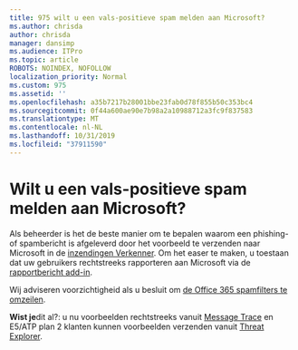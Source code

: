 ```yaml
---
title: 975 wilt u een vals-positieve spam melden aan Microsoft?
ms.author: chrisda
author: chrisda
manager: dansimp
ms.audience: ITPro
ms.topic: article
ROBOTS: NOINDEX, NOFOLLOW
localization_priority: Normal
ms.custom: 975
ms.assetid: ''
ms.openlocfilehash: a35b7217b28001bbe23fab0d78f855b50c353bc4
ms.sourcegitcommit: 0f44a600ae90e7b98a2a10988712a3fc9f837583
ms.translationtype: MT
ms.contentlocale: nl-NL
ms.lasthandoff: 10/31/2019
ms.locfileid: "37911590"
---
```

# <a name="would-you-like-to-report-a-spam-false-positive-to-microsoft"></a>Wilt u een vals-positieve spam melden aan Microsoft?

Als beheerder is het de beste manier om te bepalen waarom een phishing-of spambericht is afgeleverd door het voorbeeld te verzenden naar Microsoft in de [inzendingen Verkenner](https://protection.office.com/reportsubmission). Om het easer te maken, u toestaan dat uw gebruikers rechtstreeks rapporteren aan Microsoft via de [rapportbericht add-in](https://appsource.microsoft.com/product/office/WA104381180?src=office&tab=Overview).

Wij adviseren voorzichtigheid als u besluit om [de Office 365 spamfilters te omzeilen](https://docs.microsoft.com/exchange/troubleshoot/antispam/cautions-against-bypassing-spam-filters).

**Wist je**dit al?: u nu voorbeelden rechtstreeks vanuit [Message Trace](https://protection.office.com/messagetrace) en E5/ATP plan 2 klanten kunnen voorbeelden verzenden vanuit [Threat Explorer](https://docs.microsoft.com/microsoft-365/security/office-365-security/threat-explorer).
